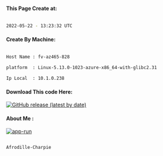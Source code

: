 
   
#### This Page Create at:

```bash

2022-05-22 - 13:23:32 UTC

```

#### Create By Machine:

```bash

Host Name : fv-az465-828

platform  : Linux-5.13.0-1023-azure-x86_64-with-glibc2.31

Ip Local  : 10.1.0.238

```
#### Download This code Here:

[![GitHub release (latest by date)](https://img.shields.io/github/v/release/Afrodille-Charpie/App-Run-1?style=for-the-badge&label=Download)](https://github.com/Afrodille-Charpie/App-Run-1/releases) 

</p> 

#### About Me :

[![app-run](https://github.com/Afrodille-Charpie/App-Run-1/actions/workflows/app-run.yml/badge.svg)](https://github.com/Afrodille-Charpie/App-Run-1/actions/workflows/app-run.yml)

```bash

Afrodille-Charpie

```

